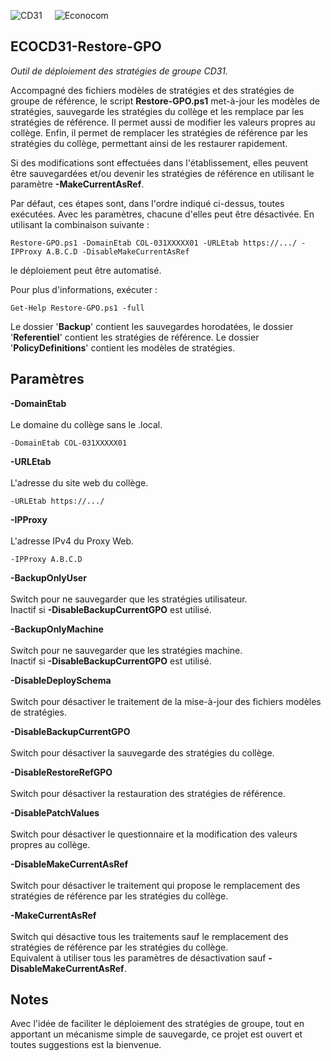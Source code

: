 <img src="https://github.com/manoletto/ECOCD31/blob/master/img/cd31.png" alt="CD31" style="float: left; padding-right: 20px;">&nbsp;&nbsp;&nbsp;&nbsp;<img src="https://github.com/manoletto/ECOCD31/blob/master/img/econocom.png" alt="Econocom" style="float: left;"><br style="clear: both;">

**ECOCD31-Restore-GPO**
------------------------------------------------------------------------------------------------------

*Outil de déploiement des stratégies de groupe CD31.*

Accompagné des fichiers modèles de stratégies et des stratégies de groupe
de référence, le script **Restore-GPO.ps1** met-à-jour les modèles de stratégies,
sauvegarde les stratégies du collège et les remplace par les stratégies
de référence. Il permet aussi de modifier les valeurs propres au collège.
Enfin, il permet de remplacer les stratégies de référence par les stratégies
du collège, permettant ainsi de les restaurer rapidement.

Si des modifications sont effectuées dans l'établissement, elles peuvent
être sauvegardées et/ou devenir les stratégies de référence en utilisant
le paramètre **-MakeCurrentAsRef**.

Par défaut, ces étapes sont, dans l'ordre indiqué ci-dessus, toutes exécutées.
Avec les paramètres, chacune d'elles peut être désactivée. En utilisant la
combinaison suivante :

	Restore-GPO.ps1 -DomainEtab COL-031XXXXX01 -URLEtab https://.../ -IPProxy A.B.C.D -DisableMakeCurrentAsRef
le déploiement peut être automatisé.

Pour plus d'informations, exécuter :

	Get-Help Restore-GPO.ps1 -full

Le dossier '**Backup**' contient les sauvegardes horodatées, le dossier
'**Referentiel**' contient les stratégies de référence.
Le dossier '**PolicyDefinitions**' contient les modèles de stratégies.


**Paramètres**
------------------------------------------------------------------------------------------------------

**-DomainEtab**<br><br>
Le domaine du collège sans le .local.

	-DomainEtab COL-031XXXXX01

**-URLEtab**<br><br>
L'adresse du site web du collège.

	-URLEtab https://.../

**-IPProxy**<br><br>
L'adresse IPv4 du Proxy Web.

	-IPProxy A.B.C.D

**-BackupOnlyUser**<br><br>
Switch pour ne sauvegarder que les stratégies utilisateur.<br>
Inactif si **-DisableBackupCurrentGPO** est utilisé.

**-BackupOnlyMachine**<br><br>
Switch pour ne sauvegarder que les stratégies machine.<br>
Inactif si **-DisableBackupCurrentGPO** est utilisé.

**-DisableDeploySchema**<br><br>
Switch pour désactiver le traitement de la mise-à-jour
des fichiers modèles de stratégies.

**-DisableBackupCurrentGPO**<br><br>
Switch pour désactiver la sauvegarde des stratégies du collège.

**-DisableRestoreRefGPO**<br><br>
Switch pour désactiver la restauration des stratégies de référence.

**-DisablePatchValues**<br><br>
Switch pour désactiver le questionnaire et la modification
des valeurs propres au collège.

**-DisableMakeCurrentAsRef**<br><br>
Switch pour désactiver le traitement qui propose le remplacement
des stratégies de référence par les stratégies du collège.

**-MakeCurrentAsRef**<br><br>
Switch qui désactive tous les traitements sauf le remplacement
des stratégies de référence par les stratégies du collège.<br>
Equivalent à utiliser tous les paramètres
de désactivation sauf **-DisableMakeCurrentAsRef**.


**Notes**
------------------------------------------------------------------------------------------------------

Avec l'idée de faciliter le déploiement des stratégies de groupe, tout en apportant
un mécanisme simple de sauvegarde, ce projet est ouvert et toutes suggestions est la bienvenue.
